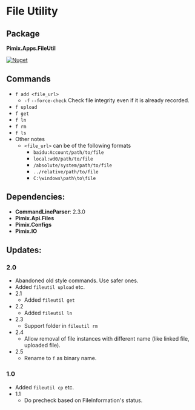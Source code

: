 File Utility
===

Package
---
**Pimix.Apps.FileUtil**

[![Nuget](https://img.shields.io/nuget/v/Pimix.Apps.FileUtil.svg)](http://nuget.org/packages/Pimix.Apps.FileUtil)

Commands
---
- `f add <file_url>`
  - `-f` `--force-check` Check file integrity even if it is already recorded.
- `f upload`
- `f get`
- `f ln`
- `f rm`
- `f ls`
- Other notes
  - `<file_url>` can be of the following formats
    - `baidu:Account/path/to/file`
    - `local:wd0/path/to/file`
    - `/absolute/system/path/to/file`
    - `../relative/path/to/file`
    - `C:\windows\path\to\file`

Dependencies:
---
- **CommandLineParser**: 2.3.0
- **Pimix.Api.Files**
- **Pimix.Configs**
- **Pimix.IO**

Updates:
---
### 2.0
- Abandoned old style commands. Use safer ones.
- Added `fileutil upload` etc.
- 2.1
  - Added `fileutil get`
- 2.2
  - Added `fileutil ln`
- 2.3
  - Support folder in `fileutil rm`
- 2.4
  - Allow removal of file instances with different name (like linked file, uploaded file).
- 2.5
  - Rename to `f` as binary name.

### 1.0
- Added `fileutil cp` etc.
- 1.1
  - Do precheck based on FileInformation's status.
